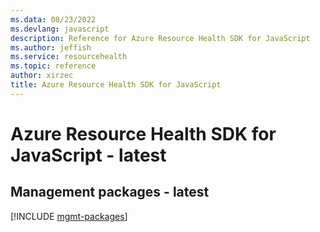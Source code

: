 ```yaml
---
ms.data: 08/23/2022
ms.devlang: javascript
description: Reference for Azure Resource Health SDK for JavaScript
ms.author: jeffish
ms.service: resourcehealth
ms.topic: reference
author: xirzec
title: Azure Resource Health SDK for JavaScript
---
```

# Azure Resource Health SDK for JavaScript - latest

## Management packages - latest
[!INCLUDE [mgmt-packages](resource-health-mgmt-index.md)]